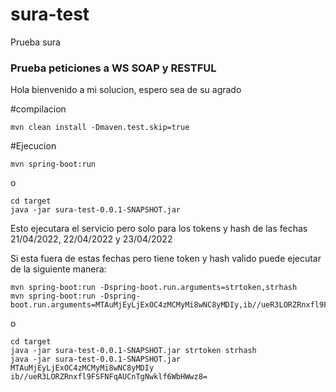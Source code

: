 # sura-test
Prueba sura

### Prueba peticiones a WS SOAP y RESTFUL


Hola bienvenido a mi solucion, espero sea de su agrado

#compilacion

    mvn clean install -Dmaven.test.skip=true

#Ejecucion

    mvn spring-boot:run

o

    cd target
    java -jar sura-test-0.0.1-SNAPSHOT.jar

Esto ejecutara el servicio pero solo para los tokens y hash de las fechas 21/04/2022, 22/04/2022 y 23/04/2022

Si esta fuera de estas fechas pero tiene token y hash valido puede ejecutar de la siguiente manera:


    mvn spring-boot:run -Dspring-boot.run.arguments=strtoken,strhash
    mvn spring-boot:run -Dspring-boot.run.arguments=MTAuMjEyLjExOC4zMCMyMi8wNC8yMDIy,ib//ueR3LORZRnxfl9FSFNFqAUCnTgNwklf6WbHWwz8=

o

    cd target
    java -jar sura-test-0.0.1-SNAPSHOT.jar strtoken strhash
    java -jar sura-test-0.0.1-SNAPSHOT.jar MTAuMjEyLjExOC4zMCMyMi8wNC8yMDIy ib//ueR3LORZRnxfl9FSFNFqAUCnTgNwklf6WbHWwz8=

